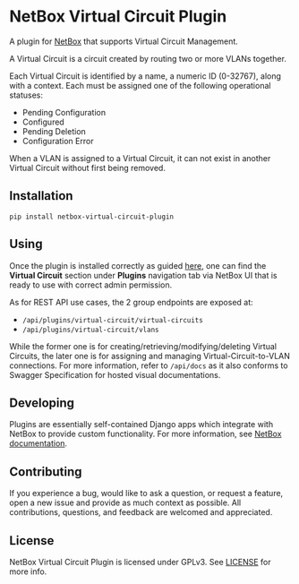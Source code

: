 # NetBox Virtual Circuit Plugin

A plugin for [NetBox](https://github.com/netbox-community/netbox) that supports
Virtual Circuit Management.

A Virtual Circuit is a circuit created by routing two or more VLANs together.

Each Virtual Circuit is identified by a name, a numeric ID (0-32767), along with
a context. Each must be assigned one of the following operational statuses:
- Pending Configuration
- Configured
- Pending Deletion
- Configuration Error

When a VLAN is assigned to a Virtual Circuit, it can not exist in another Virtual
Circuit without first being removed.

## Installation

```
pip install netbox-virtual-circuit-plugin
```

## Using

Once the plugin is installed correctly as guided
[here](https://netbox.readthedocs.io/en/stable/plugins/), one can find the
**Virtual Circuit** section under **Plugins** navigation tab via NetBox UI
that is ready to use with correct admin permission.

As for REST API use cases, the 2 group endpoints are exposed at:
- `/api/plugins/virtual-circuit/virtual-circuits`
- `/api/plugins/virtual-circuit/vlans`

While the former one is for creating/retrieving/modifying/deleting Virtual
Circuits, the later one is for assigning and managing Virtual-Circuit-to-VLAN
connections. For more information, refer to `/api/docs` as it also conforms
to Swagger Specification for hosted visual documentations.

## Developing

Plugins are essentially self-contained Django apps which integrate with NetBox
to provide custom functionality. For more information, see [NetBox
documentation](https://netbox.readthedocs.io/en/stable/plugins/development/).

## Contributing

If you experience a bug, would like to ask a question, or request a feature,
open a new issue and provide as much context as possible. All contributions,
questions, and feedback are welcomed and appreciated.

## License

NetBox Virtual Circuit Plugin is licensed under GPLv3. See [LICENSE](LICENSE)
for more info.
